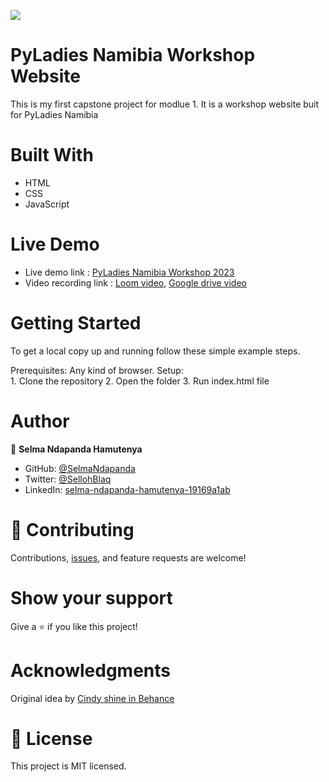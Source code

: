 ![](https://img.shields.io/badge/Microverse-blueviolet)

# PyLadies Namibia Workshop Website
This is my first capstone project for modlue 1. 
It is a workshop website buit for PyLadies Namibia

# Built With
   - HTML
   - CSS 
   - JavaScript
   

# Live Demo 
 - Live demo link : [PyLadies Namibia Workshop 2023](https://selmandapanda.github.io/Capstone-Project-1/) 
 - Video recording link : [Loom video](https://www.loom.com/share/f2a86e8929aa44e68425c94d1481ae17),
                          [Google drive video](https://drive.google.com/file/d/1EO1_SmWWr4r8tUtd_jLKAREojqmRvPaF/view?usp=sharing)

# Getting Started
  To get a local copy up and running follow these simple example steps.

  Prerequisites: Any kind of browser. Setup:  
           1. Clone the repository
           2. Open the folder
           3. Run index.html file
           
# Author 

👤 **Selma Ndapanda Hamutenya**

- GitHub: [@SelmaNdapanda](https://github.com/SelmaNdapanda)
- Twitter: [@SellohBlaq](https://twitter.com/sellohBlaq)
- LinkedIn: [selma-ndapanda-hamutenya-19169a1ab](https://linkedin.com/in/selma-ndapanda-hamutenya-19169a1ab)


# 🤝 Contributing
Contributions, [issues](https://github.com/SelmaNdapanda/capstone-project-1/issues), and feature requests are welcome!

# Show your support
Give a ⭐️ if you like this project!

# Acknowledgments
Original idea by [Cindy shine in Behance](https://www.behance.net/gallery/29845175/CC-Global-Summit-2015)


# 📝 License
This project is MIT licensed.


